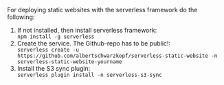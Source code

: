 For deploying static websites with the serverless framework do the following:

<ol>
<li>If not installed, then install serverless framework: </li>
<code>npm install -g serverless</code>

<li>Create the service. The Github-repo has to be public!:</li> 
<code>serverless create -u https://github.com/albertschwarzkopf/serverless-static-website -n serverless-static-website-yourname</code>
   
<li>Install the S3 sync plugin:</li>
<code>serverless plugin install -n serverless-s3-sync</code>
